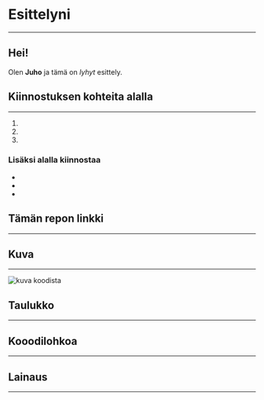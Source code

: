 # Esittelyni
---
## Hei!

Olen **Juho** ja tämä on *lyhyt* esittely.

## Kiinnostuksen kohteita alalla
---
1.
2.
3.

### Lisäksi alalla kiinnostaa
-
-
-
## Tämän repon linkki
---

## Kuva
---
![kuva koodista](https://www.istockphoto.com/photo/programming-source-code-abstract-background-gm1047259374-280143656?utm_source=pixabay&utm_medium=affiliate&utm_campaign=sponsored_image&utm_content=srp_topbanner_media&utm_term=coding)

## Taulukko
---

## Kooodilohkoa
---

## Lainaus
---

